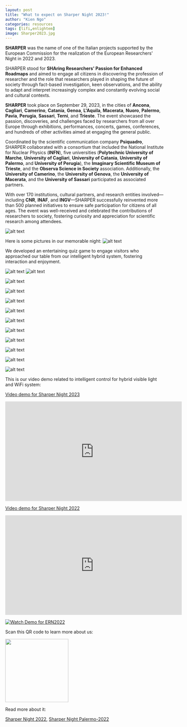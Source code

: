 ```yaml
---
layout: post
title: "What to expect on Sharper Night 2023!"
author: "Kien Ngo"
categories: resources
tags: [lifi,enlightem]
image: Sharper2023.jpg
---
```




**SHARPER** was the name of one of the Italian projects supported by the European Commission for the realization of the European Researchers' Night in 2022 and 2023.

SHARPER stood for **SHAring Researchers' Passion for Enhanced Roadmaps** and aimed to engage all citizens in discovering the profession of researcher and the role that researchers played in shaping the future of society through fact-based investigation, keen observations, and the ability to adapt and interpret increasingly complex and constantly evolving social and cultural contexts.

**SHARPER** took place on September 29, 2023, in the cities of **Ancona**, **Cagliari**, **Camerino**, **Catania**, **Genoa**, **L'Aquila**, **Macerata**, **Nuoro**, **Palermo**, **Pavia**, **Perugia**, **Sassari**, **Terni**, and **Trieste**. The event showcased the passion, discoveries, and challenges faced by researchers from all over Europe through exhibitions, performances, concerts, games, conferences, and hundreds of other activities aimed at engaging the general public.

Coordinated by the scientific communication company **Psiquadro**, SHARPER collaborated with a consortium that included the National Institute for Nuclear Physics (**INFN**), five universities (**Polytechnic University of Marche**, **University of Cagliari**, **University of Catania**, **University of Palermo**, and **University of Perugia**), the **Imaginary Scientific Museum of Trieste**, and the **Observa Science in Society** association. Additionally, the **University of Camerino**, the **University of Genova**, the **University of Macerata**, and the **University of Sassari** participated as associated partners.

With over 170 institutions, cultural partners, and research entities involved—including **CNR**, **INAF**, and **INGV**—SHARPER successfully reinvented more than 500 planned initiatives to ensure safe participation for citizens of all ages. The event was well-received and celebrated the contributions of researchers to society, fostering curiosity and appreciation for scientific research among attendees.

![alt text](https://raw.githubusercontent.com/kotobuki09/kotobuki09.github.io/gh-pages/assets/img/Sharper2023.jpg "Sharper2023")

Here is some pictures in our memorable night: 
![alt text](https://raw.githubusercontent.com/kotobuki09/kotobuki09.github.io/gh-pages/assets/img/L1.jpg "1")

We developed an entertaining quiz game to engage visitors who approached our table from our intelligent hybrid system, fostering interaction and enjoyment.

![alt text](https://raw.githubusercontent.com/kotobuki09/kotobuki09.github.io/gh-pages/assets/img/T1.png "T1")
![alt text](https://raw.githubusercontent.com/kotobuki09/kotobuki09.github.io/gh-pages/assets/img/T2.png "T2")


![alt text](https://raw.githubusercontent.com/kotobuki09/kotobuki09.github.io/gh-pages/assets/img/L2.jpg "2")

![alt text](https://raw.githubusercontent.com/kotobuki09/kotobuki09.github.io/gh-pages/assets/img/L3.jpg "3")

![alt text](https://raw.githubusercontent.com/kotobuki09/kotobuki09.github.io/gh-pages/assets/img/L4.jpg "4")

![alt text](https://raw.githubusercontent.com/kotobuki09/kotobuki09.github.io/gh-pages/assets/img/L5.jpg "5")

![alt text](https://raw.githubusercontent.com/kotobuki09/kotobuki09.github.io/gh-pages/assets/img/L6.jpg "6")

![alt text](https://raw.githubusercontent.com/kotobuki09/kotobuki09.github.io/gh-pages/assets/img/L7.jpg "7")

![alt text](https://raw.githubusercontent.com/kotobuki09/kotobuki09.github.io/gh-pages/assets/img/L8.jpg "8")

![alt text](https://raw.githubusercontent.com/kotobuki09/kotobuki09.github.io/gh-pages/assets/img/L9.jpg "9")

![alt text](https://raw.githubusercontent.com/kotobuki09/kotobuki09.github.io/gh-pages/assets/img/L10.jpg "10")

![alt text](https://raw.githubusercontent.com/kotobuki09/kotobuki09.github.io/gh-pages/assets/img/L11.jpg "11")

This is our video demo related to intelligent control for hybrid visible light and WiFi system:

[Video demo for Sharper Night 2023](https://www.youtube.com/watch?v=jhuRUUUTmVU)
<iframe width="560" height="315" src="https://www.youtube.com/embed/jhuRUUUTmVU?si=EoAA7Umlny36TuE8" title="YouTube video player" frameborder="0" allow="accelerometer; autoplay; clipboard-write; encrypted-media; gyroscope; picture-in-picture; web-share" allowfullscreen></iframe>

[Video demo for Sharper Night 2022](https://www.youtube.com/watch?v=jDsohtGlPcM)
<iframe width="560" height="315" src="https://www.youtube.com/embed/jDsohtGlPcM?si=zsehllMGysAbN5LH" title="YouTube video player" frameborder="0" allow="accelerometer; autoplay; clipboard-write; encrypted-media; gyroscope; picture-in-picture; web-share" allowfullscreen></iframe>


[![Watch Demo for ERN2022](https://j.gifs.com/16PX1q.gif)](https://www.youtube.com/watch?v=jDsohtGlPcM)

Scan this QR code to learn more about us:


<img src="https://raw.githubusercontent.com/kotobuki09/kotobuki09.github.io/gh-pages/assets/img/qr4.png" width="200" />

Read more about it:

[Sharper Night 2022](https://www.sharper-night.it/), [Sharper Night Palermo-2022](https://www.sharper-night.it/sharper-palermo/)